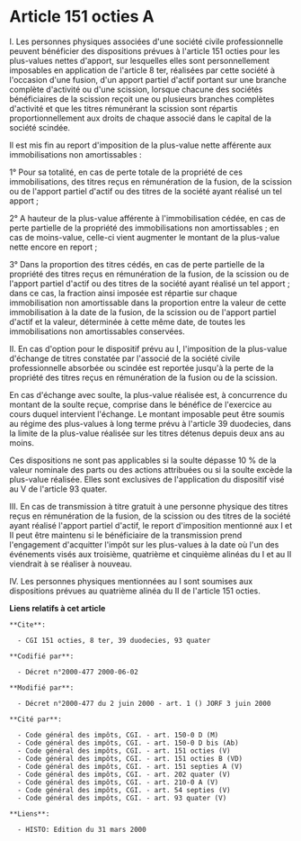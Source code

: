 # Article 151 octies A

I. Les personnes physiques associées d'une société civile professionnelle peuvent bénéficier des dispositions prévues à
l'article 151 octies pour les plus-values nettes d'apport, sur lesquelles elles sont personnellement imposables en
application de l'article 8 ter, réalisées par cette société à l'occasion d'une fusion, d'un apport partiel d'actif portant
sur une branche complète d'activité ou d'une scission, lorsque chacune des sociétés bénéficiaires de la scission reçoit une
ou plusieurs branches complètes d'activité et que les titres rémunérant la scission sont répartis proportionnellement aux
droits de chaque associé dans le capital de la société scindée.

Il est mis fin au report d'imposition de la plus-value nette afférente aux immobilisations non amortissables :

1° Pour sa totalité, en cas de perte totale de la propriété de ces immobilisations, des titres reçus en rémunération de la
fusion, de la scission ou de l'apport partiel d'actif ou des titres de la société ayant réalisé un tel apport ;

2° A hauteur de la plus-value afférente à l'immobilisation cédée, en cas de perte partielle de la propriété des
immobilisations non amortissables ; en cas de moins-value, celle-ci vient augmenter le montant de la plus-value nette encore
en report ;

3° Dans la proportion des titres cédés, en cas de perte partielle de la propriété des titres reçus en rémunération de la
fusion, de la scission ou de l'apport partiel d'actif ou des titres de la société ayant réalisé un tel apport ; dans ce cas,
la fraction ainsi imposée est répartie sur chaque immobilisation non amortissable dans la proportion entre la valeur de cette
immobilisation à la date de la fusion, de la scission ou de l'apport partiel d'actif et la valeur, déterminée à cette même
date, de toutes les immobilisations non amortissables conservées.

II. En cas d'option pour le dispositif prévu au I, l'imposition de la plus-value d'échange de titres constatée par l'associé
de la société civile professionnelle absorbée ou scindée est reportée jusqu'à la perte de la propriété des titres reçus en
rémunération de la fusion ou de la scission.

En cas d'échange avec soulte, la plus-value réalisée est, à concurrence du montant de la soulte reçue, comprise dans le
bénéfice de l'exercice au cours duquel intervient l'échange. Le montant imposable peut être soumis au régime des plus-values
à long terme prévu à l'article 39 duodecies, dans la limite de la plus-value réalisée sur les titres détenus depuis deux ans
au moins.

Ces dispositions ne sont pas applicables si la soulte dépasse 10 % de la valeur nominale des parts ou des actions attribuées
ou si la soulte excède la plus-value réalisée. Elles sont exclusives de l'application du dispositif visé au V de l'article 93
quater.

III. En cas de transmission à titre gratuit à une personne physique des titres reçus en rémunération de la fusion, de la
scission ou des titres de la société ayant réalisé l'apport partiel d'actif, le report d'imposition mentionné aux I et II
peut être maintenu si le bénéficiaire de la transmission prend l'engagement d'acquitter l'impôt sur les plus-values à la date
où l'un des événements visés aux troisième, quatrième et cinquième alinéas du I et au II viendrait à se réaliser à nouveau.

IV. Les personnes physiques mentionnées au I sont soumises aux dispositions prévues au quatrième alinéa du II de l'article
151 octies.

**Liens relatifs à cet article**

	**Cite**:

	  - CGI 151 octies, 8 ter, 39 duodecies, 93 quater

	**Codifié par**:

	  - Décret n°2000-477 2000-06-02

	**Modifié par**:

	  - Décret n°2000-477 du 2 juin 2000 - art. 1 () JORF 3 juin 2000

	**Cité par**:

	  - Code général des impôts, CGI. - art. 150-0 D (M)
	  - Code général des impôts, CGI. - art. 150-0 D bis (Ab)
	  - Code général des impôts, CGI. - art. 151 octies (V)
	  - Code général des impôts, CGI. - art. 151 octies B (VD)
	  - Code général des impôts, CGI. - art. 151 septies A (V)
	  - Code général des impôts, CGI. - art. 202 quater (V)
	  - Code général des impôts, CGI. - art. 210-0 A (V)
	  - Code général des impôts, CGI. - art. 54 septies (V)
	  - Code général des impôts, CGI. - art. 93 quater (V)

	**Liens**:

	  - HISTO: Edition du 31 mars 2000
